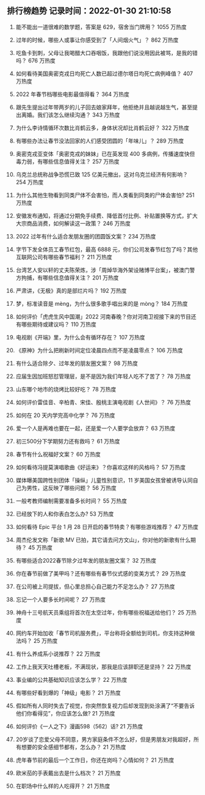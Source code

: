
## 排行榜趋势 记录时间：2022-01-30 21:10:58
  
  1. 能不能出一道很难的数学题，答案是 629，宿舍当门牌用？ 1055 万热度
    
  2. 过年的时候，哪些人或事让你感受到了「人间烟火气」？ 862 万热度
    
  3. 吃鱼卡到刺，父母让我喝醋大口吞咽饭，我跟他们说没用因此被骂，是我的错吗？ 676 万热度
    
  4. 如何看待美国奥密克戎日均死亡人数已超过德尔塔日均死亡病例峰值？ 407 万热度
    
  5. 2022 年春节档哪些电影最值得看？ 364 万热度
    
  6. 跟先生提出过年带两岁的儿子回去娘家拜年，他拒绝并且越说越生气，甚至提出离婚。我们该怎么继续沟通？ 343 万热度
    
  7. 为什么李诗情循环次数比肖鹤云多，身体状况却比肖鹤云好？ 322 万热度
    
  8. 有哪些办法让春节没法回家的人们感受团圆的「年味儿」？ 289 万热度
    
  9. 奥密克戎亚变体「奥密克戎的妹妹」已在英发现 400 多病例，传播速度快但毒力弱，有哪些信息值得关注？ 257 万热度
    
  10. 乌克兰总统称战争恐慌已致 125 亿美元撤出，这对乌克兰经济有何影响？ 254 万热度
    
  11. 为什么其他生物看到同类尸体不会害怕，而人类看到同类的尸体会害怕? 251 万热度
    
  12. 安徽发布通知，将通过分期免手续费、降低首付比例、补贴置换等方式，扩大大宗商品消费，如何解读这一政策？ 246 万热度
    
  13. 2022 过年有什么适合发朋友圈的团圆饭文案？ 234 万热度
    
  14. 字节下发全体员工春节红包，最高 6888 元，你们公司发春节红包了吗？其他互联网公司有哪些春节福利？ 211 万热度
    
  15. 台湾艺人安以轩的丈夫陈荣炼，涉「周焯华海外架设赌博平台案」，被澳门警方拘捕，有哪些信息值得关注？ 201 万热度
    
  16. 严肃讲，《无极》真的是部烂片吗？ 192 万热度
    
  17. 梦，标准读音是 mèng，为什么很多歌手唱出来的是 mòng？ 184 万热度
    
  18. 如何评价「虎虎生风中国潮」2022 河南春晚？你对河南卫视接下来的节目还有哪些期待或建议吗？ 110 万热度
    
  19. 电视剧《开端》里，为什么会有循环存在？ 107 万热度
    
  20. 《原神》为什么把刷新时间定位凌晨四点而不是凌晨零点？ 106 万热度
    
  21. 有什么适合除夕、过年发的朋友圈文案？ 98 万热度
    
  22. 应届生因加班怒怼管理层，是不是因为我们年轻人吃不了苦了？ 78 万热度
    
  23. 山东哪个地市的烧烤比较好吃？ 78 万热度
    
  24. 如何评价雷佳音、辛柏青、宋佳、殷桃主演电视剧《人世间》？ 76 万热度
    
  25. 如何在 20 天内学完高中化学？ 76 万热度
    
  26. 爱一个人是再难也要在一起，还是爱一个人要学会放弃？ 63 万热度
    
  27. 初三500分下学期努力还有救吗？ 61 万热度
    
  28. 春节有什么祝福好文案？ 60 万热度
    
  29. 如何看待冯提莫演唱歌曲《好运来》？你喜欢这样的风格吗？ 57 万热度
    
  30. 媒体曝美国跨性别团体「操纵」儿童性别意识，11 岁美国女孩曾被诱导认同自己为男性，这反映了哪些问题？ 56 万热度
    
  31. 一般考教师编制需要准备多长时间？ 55 万热度
    
  32. 已经放下的人和你表白怎么办? 53 万热度
    
  33. 如何看待 Epic 平台 1 月 28 日开启的春节特卖？有哪些游戏推荐？ 47 万热度
    
  34. 周杰伦发文称「新歌 MV 已拍，其它请去问方文山」，你对他的新歌有什么期待？ 45 万热度
    
  35. 有哪些适合2022春节除夕过年发的朋友圈文案？ 32 万热度
    
  36. 你在春节前做了美甲吗？还有哪些有春节仪式感的变美方式？ 29 万热度
    
  37. 在公司被上司提拔，但心里总担心自己能力不足怎么办？ 27 万热度
    
  38. 忘记一个人要多长时间呢？ 27 万热度
    
  39. 神舟十三号航天员乘组将首次在太空过年，你有哪些祝福送给他们？ 25 万热度
    
  40. 网约车开始加收「春节司机服务费」，平台称将全额给到司机，你支持这种做法吗？ 25 万热度
    
  41. 有什么养成系小说推荐？ 22 万热度
    
  42. 工作上我天天吐槽老板，不满现状，那我是应该辞职还是坚持？ 22 万热度
    
  43. 事业编的公共基础知识应该怎么学？ 22 万热度
    
  44. 有哪些好看到爆的「神级」电影？ 21 万热度
    
  45. 假如所有人同时失去了视觉，你突然恢复视力后却发现到处涂满了“不要告诉他们你看得见”，你应该怎么做? 21 万热度
    
  46. 如何评价《一人之下》漫画598（562）话? 21 万热度
    
  47. 20岁谈了恋爱父母不同意，男方家庭条件不怎么好，但是男朋友对我超好，所有想要的安全感细节都有，怎么办？ 21 万热度
    
  48. 虎年春节前的最后一个工作日，你还在岗吗？心情如何？ 21 万热度
    
  49. 欧米茄的手表戴出去是什么档次？ 21 万热度
    
  50. 在职场中什么样的人吃得开？ 21 万热度
    